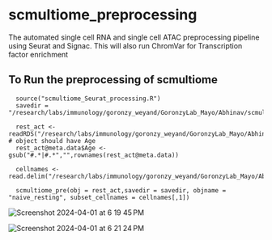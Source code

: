 # scmultiome_preprocessing
The automated single cell RNA and single cell ATAC preprocessing pipeline using Seurat and Signac.
This will also run ChromVar for Transcription factor enrichment

## To Run the preprocessing of scmultiome
      
      source("scmultiome_Seurat_processing.R")
      savedir = "/research/labs/immunology/goronzy_weyand/GoronzyLab_Mayo/Abhinav/scmultiome/Huimin_and_DrGoronzy/final_seurat_obj/naive_resting/"
      
      rest_act <- readRDS("/research/labs/immunology/goronzy_weyand/GoronzyLab_Mayo/Abhinav/scmultiome/Huimin_and_DrGoronzy/final_seurat_obj/final_obj_res_act_old_young.RDS") # object should have Age
      rest_act@meta.data$Age <- gsub("#.*|#.*","",rownames(rest_act@meta.data))
      
      cellnames <- read.delim("/research/labs/immunology/goronzy_weyand/GoronzyLab_Mayo/Abhinav/scmultiome/Huimin_and_DrGoronzy/resting_cellnames.txt")
      
      scmultiome_pre(obj = rest_act,savedir = savedir, objname = "naive_resting", subset_cellnames = cellnames[,1])

![Screenshot 2024-04-01 at 6 19 45 PM](https://github.com/Ajaingithub/scmultiome_preprocessing/assets/37553954/fa15b205-4e02-4c0f-88c7-a2637071deef)

![Screenshot 2024-04-01 at 6 21 24 PM](https://github.com/Ajaingithub/scmultiome_preprocessing/assets/37553954/176034a6-01d2-488e-9347-1fc8ef92829c)
